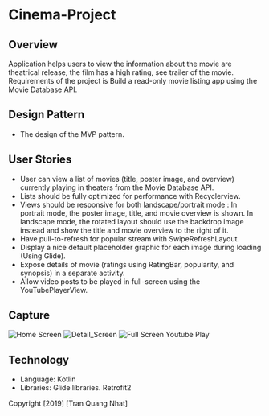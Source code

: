 # Cinema-Project
## Overview
Application helps users to view the information about the movie are theatrical release, the film has a high rating, see trailer of the movie.
Requirements of the project is Build a read-only movie listing app using the Movie Database API.

## Design Pattern
- The design of the MVP pattern.

## User Stories 
- User can view a list of movies (title, poster image, and overview) currently playing in theaters from the Movie Database API.
- Lists should be fully optimized for performance with Recyclerview.
- Views should be responsive for both landscape/portrait mode : In portrait mode, the poster image, title, and movie overview is shown. In landscape mode, the rotated layout should use the backdrop image instead and show the title and movie overview to the right of it.
- Have pull-to-refresh for popular stream with SwipeRefreshLayout.
- Display a nice default placeholder graphic for each image during loading (Using Glide).
- Expose details of movie (ratings using RatingBar, popularity, and synopsis) in a separate activity.
- Allow video posts to be played in full-screen using the YouTubePlayerView.

## Capture
![Home Screen](https://user-images.githubusercontent.com/38346869/58333636-0cebf680-7e68-11e9-9b51-2079feac85b1.PNG)
![Detail_Screen](https://user-images.githubusercontent.com/38346869/58333638-0cebf680-7e68-11e9-8201-5727a4f33c61.PNG)
![Full Screen Youtube Play](https://user-images.githubusercontent.com/38346869/58333634-0cebf680-7e68-11e9-873d-22c681170e71.PNG)

## Technology
- Language: Kotlin
- Libraries: Glide libraries. Retrofit2

Copyright [2019] [Tran Quang Nhat]
